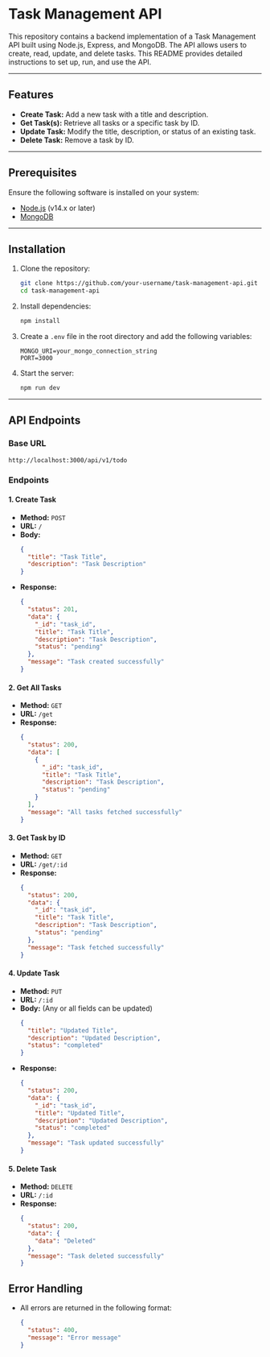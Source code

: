 # Task Management API

This repository contains a backend implementation of a Task Management API built using Node.js, Express, and MongoDB. The API allows users to create, read, update, and delete tasks. This README provides detailed instructions to set up, run, and use the API.

---

## Features

- **Create Task:** Add a new task with a title and description.
- **Get Task(s):** Retrieve all tasks or a specific task by ID.
- **Update Task:** Modify the title, description, or status of an existing task.
- **Delete Task:** Remove a task by ID.

---

## Prerequisites

Ensure the following software is installed on your system:

- [Node.js](https://nodejs.org/) (v14.x or later)
- [MongoDB](https://www.mongodb.com/)

---

## Installation

1. Clone the repository:
   ```bash
   git clone https://github.com/your-username/task-management-api.git
   cd task-management-api
   ```

2. Install dependencies:
   ```bash
   npm install
   ```

3. Create a `.env` file in the root directory and add the following variables:
   ```env
   MONGO_URI=your_mongo_connection_string
   PORT=3000
   ```

4. Start the server:
   ```bash
   npm run dev
   ```

---

## API Endpoints

### Base URL
`http://localhost:3000/api/v1/todo`

### Endpoints

#### 1. **Create Task**
   - **Method:** `POST`
   - **URL:** `/`
   - **Body:**
     ```json
     {
       "title": "Task Title",
       "description": "Task Description"
     }
     ```
   - **Response:**
     ```json
     {
       "status": 201,
       "data": {
         "_id": "task_id",
         "title": "Task Title",
         "description": "Task Description",
         "status": "pending"
       },
       "message": "Task created successfully"
     }
     ```

#### 2. **Get All Tasks**
   - **Method:** `GET`
   - **URL:** `/get`
   - **Response:**
     ```json
     {
       "status": 200,
       "data": [
         {
           "_id": "task_id",
           "title": "Task Title",
           "description": "Task Description",
           "status": "pending"
         }
       ],
       "message": "All tasks fetched successfully"
     }
     ```

#### 3. **Get Task by ID**
   - **Method:** `GET`
   - **URL:** `/get/:id`
   - **Response:**
     ```json
     {
       "status": 200,
       "data": {
         "_id": "task_id",
         "title": "Task Title",
         "description": "Task Description",
         "status": "pending"
       },
       "message": "Task fetched successfully"
     }
     ```

#### 4. **Update Task**
   - **Method:** `PUT`
   - **URL:** `/:id`
   - **Body:** (Any or all fields can be updated)
     ```json
     {
       "title": "Updated Title",
       "description": "Updated Description",
       "status": "completed"
     }
     ```
   - **Response:**
     ```json
     {
       "status": 200,
       "data": {
         "_id": "task_id",
         "title": "Updated Title",
         "description": "Updated Description",
         "status": "completed"
       },
       "message": "Task updated successfully"
     }
     ```

#### 5. **Delete Task**
   - **Method:** `DELETE`
   - **URL:** `/:id`
   - **Response:**
     ```json
     {
       "status": 200,
       "data": {
         "data": "Deleted"
       },
       "message": "Task deleted successfully"
     }
     ```


## Error Handling

- All errors are returned in the following format:
  ```json
  {
    "status": 400,
    "message": "Error message"
  }
  ```
